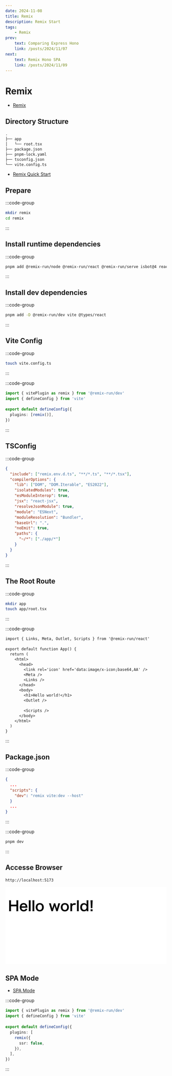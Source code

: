 ```yaml
---
date: 2024-11-08
title: Remix
description: Remix Start
tags: 
    - Remix
prev:
    text: Comparing Express Hono
    link: /posts/2024/11/07
next:
    text: Remix Hono SPA
    link: /posts/2024/11/09
---
```


# Remix

* [Remix](https://remix.run/)

## Directory Structure

```
.
├── app
│   └── root.tsx
├── package.json
├── pnpm-lock.yaml
├── tsconfig.json
└── vite.config.ts
```

* [Remix Quick Start](https://remix.run/docs/en/main/start/quickstart)

## Prepare

:::code-group
```sh
mkdir remix
cd remix
```
:::

## Install runtime dependencies
:::code-group
```sh [pnpm]
pnpm add @remix-run/node @remix-run/react @remix-run/serve isbot@4 react react-dom
```
:::

## Install dev dependencies
:::code-group
```sh [pnpm]
pnpm add -D @remix-run/dev vite @types/react
```
:::

## Vite Config

:::code-group
```sh
touch vite.config.ts
```
:::

:::code-group
```ts [vite.config.ts]
import { vitePlugin as remix } from '@remix-run/dev'
import { defineConfig } from 'vite'

export default defineConfig({
  plugins: [remix()],
})
```
:::

## TSConfig

:::code-group
```json [tsconfig.json]
{
  "include": ["remix.env.d.ts", "**/*.ts", "**/*.tsx"],
  "compilerOptions": {
    "lib": ["DOM", "DOM.Iterable", "ES2022"],
    "isolatedModules": true,
    "esModuleInterop": true,
    "jsx": "react-jsx",
    "resolveJsonModule": true,
    "module": "ESNext",
    "moduleResolution": "Bundler",
    "baseUrl": ".",
    "noEmit": true,
    "paths": {
      "~/*": ["./app/*"]
    }
  }
}
```
:::

## The Root Route

:::code-group
```sh
mkdir app
touch app/root.tsx
```
:::

:::code-group
```tsx [app/root.tsx]
import { Links, Meta, Outlet, Scripts } from '@remix-run/react'

export default function App() {
  return (
    <html>
      <head>
        <link rel='icon' href='data:image/x-icon;base64,AA' />
        <Meta />
        <Links />
      </head>
      <body>
        <h1>Hello world!</h1>
        <Outlet />

        <Scripts />
      </body>
    </html>
  )
}
```
:::

## Package.json

:::code-group
```json [package.json]
{
  ...
  "scripts": {
    "dev": "remix vite:dev --host"
  }
  ...
}
```
:::

:::code-group
```sh [pnpm]
pnpm dev
```
:::

## Accesse Browser
```
http://localhost:5173
```

![img](img/08/01.png)

## SPA Mode

* [SPA Mode](https://remix.run/docs/en/main/guides/spa-mode)

:::code-group
```ts [vite.config.ts]
import { vitePlugin as remix } from '@remix-run/dev'
import { defineConfig } from 'vite'

export default defineConfig({
  plugins: [
    remix({
      ssr: false,
    }),
  ],
})
```
:::